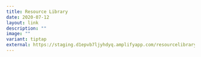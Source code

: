 ```yaml
---
title: Resource Library
date: 2020-07-12
layout: link
description: ""
image: ""
variant: tiptap
external: https://staging.d1epvb7ljyhdyq.amplifyapp.com/resourcelibrary
---
```


